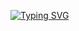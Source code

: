 <a href="http://github.com/xoxoyo"><img src="https://readme-typing-svg.demolab.com?font=ZCOOL+KuaiLe&pause=1000&center=%E5%81%87%E7%9A%84&vCenter=%E7%9C%9F&repeat=%E5%81%87%E7%9A%84&width=435&lines=%E9%80%8D%E9%81%A5%E6%98%AF%E4%B8%80%E7%A7%8D%E6%97%A0%E6%8B%98%E6%97%A0%E6%9D%9F%E5%A2%83%E7%95%8C%E3%80%82" alt="Typing SVG" /></a>
